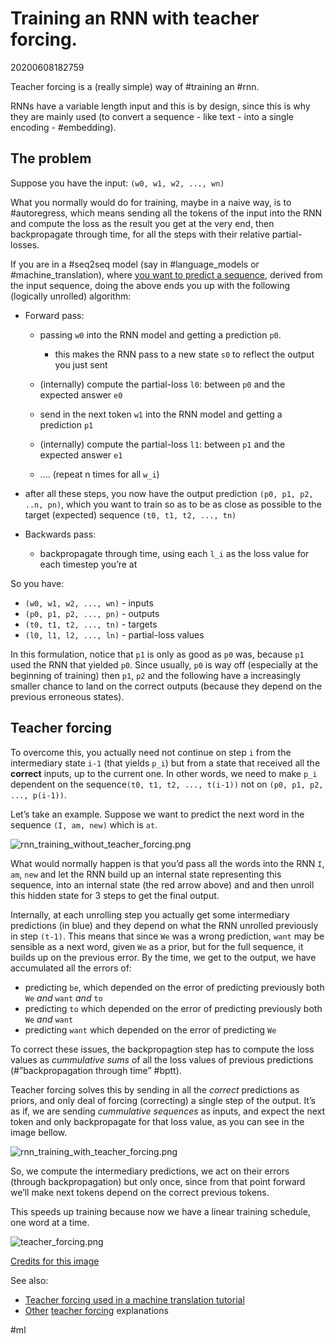 # Training an RNN with teacher forcing.
20200608182759

Teacher forcing is a (really simple) way of #training an #rnn.

RNNs have a variable length input and this is by design, since this is why they are mainly used (to convert a sequence - like text - into a single encoding - #embedding).

## The problem
Suppose you have the input: `(w0, w1, w2, ..., wn)`

What you normally would do for training, maybe in a naive way, is to #autoregress, which means sending all the tokens of the input into the RNN and compute the loss as the result you get at the very end, then backpropagate through time, for all the steps with their relative partial-losses. 

If you are in a #seq2seq model (say in #language_models or #machine_translation), where [you want to predict a sequence](http://www.clungu.com/machine%20translation/tutorial/Tutorial-on-Machine-Translation/), derived from the input sequence, doing the above ends you up with the following (logically unrolled) algorithm:

- Forward pass:
    - passing `w0` into the RNN model and getting a prediction `p0`.
        - this makes the RNN pass to a new state `s0` to reflect the output you just sent
    - (internally) compute the partial-loss `l0`: between `p0` and the expected answer `e0`

    - send in the next token `w1` into the RNN model and getting a prediction `p1`
    - (internally) compute the partial-loss `l1`: between `p1` and the expected answer `e1`

    - .… (repeat n times for all `w_i`)

- after all  these steps, you now have the output prediction `(p0, p1, p2, ..n, pn)`, which you want to train so as to be as close as possible to the target (expected) sequence `(t0, t1, t2, ..., tn)`

- Backwards pass:
    - backpropagate through time, using each `l_i` as the loss value for each timestep you’re at

So you have:
- `(w0, w1, w2, ..., wn)` - inputs
- `(p0, p1, p2, ..., pn)` - outputs
- `(t0, t1, t2, ..., tn)` - targets
- `(l0, l1, l2, ..., ln)` - partial-loss values

In this formulation,  notice that `p1` is only as good as `p0` was, because `p1` used the RNN that yielded  `p0`. Since usually, `p0` is way off (especially at the beginning of training) then `p1`, `p2` and the following have a increasingly smaller chance to land on the correct outputs (because they depend on the previous erroneous states).

## Teacher forcing

To overcome this, you actually need not continue on step `i` from the intermediary state `i-1` (that yields `p_i`) but from a state that received all the **correct** inputs, up to the current one. In other words, we need to make `p_i` dependent on the sequence`(t0, t1, t2, ..., t(i-1))` not on `(p0, p1, p2, ..., p(i-1))`.

Let’s take an example. Suppose we want to predict the next word in the sequence `(I, am, new)` which is `at`. 

![rnn_training_without_teacher_forcing.png](../../assets/images/2020-06_12_Teacher_forcing_files/rnn_training_without_teacher_forcing.png)

What would normally happen is that you’d pass all the words into the RNN `I`, `am`, `new` and let the RNN build up an internal state representing this sequence, into an internal state (the red arrow above) and and then unroll this hidden state for 3 steps to get the final output.

Internally, at each unrolling step you actually get some intermediary predictions (in blue) and they depend on what the RNN unrolled previously in step `(t-1)`.  This means that since `We` was a wrong prediction, `want` may be sensible as a next word, given `We` as a prior, but for the full sequence, it builds up on the previous error. By the time, we get to the output, we have accumulated all the errors of:
- predicting `be`, which depended on the error of predicting previously both `We` *and* `want` *and* `to` 
- predicting `to` which depended on the error of predicting previously both `We` *and* `want`
- predicting `want` which depended on the error of predicting `We`

To correct these issues, the backpropagtion step has to compute the loss values as *cummulative sums* of all the loss values of previous predictions (#”backpropagation through time” #bptt).


Teacher forcing solves this by sending in all the *correct* predictions as priors, and only deal of forcing (correcting) a single step of the output. It’s as if, we are sending *cummulative sequences* as inputs, and expect the next token and only backpropagate for that loss value, as you can see in the image bellow.  

![rnn_training_with_teacher_forcing.png](../../assets/images/2020-06_12_Teacher_forcing_files/rnn_training_with_teacher_forcing.png)

So, we compute the intermediary predictions, we act on their errors (through backpropagation) but only once, since from that point forward we’ll make next tokens depend on the correct previous tokens. 

This speeds up training because now we have a linear training schedule, one word at a time. 



![teacher_forcing.png](../../assets/images/2020-06_12_Teacher_forcing_files/teacher_forcing.png)

[Credits for this image](https://roberttlange.github.io/posts/2020/03/blog-post-10/)

See also:
- [Teacher forcing used in a machine translation tutorial](http://www.clungu.com/machine%20translation/tutorial/Tutorial-on-Machine-Translation/)
- [Other](https://machinelearningmastery.com/teacher-forcing-for-recurrent-neural-networks/) [teacher forcing](https://roberttlange.github.io/posts/2020/03/blog-post-10/) explanations

#ml